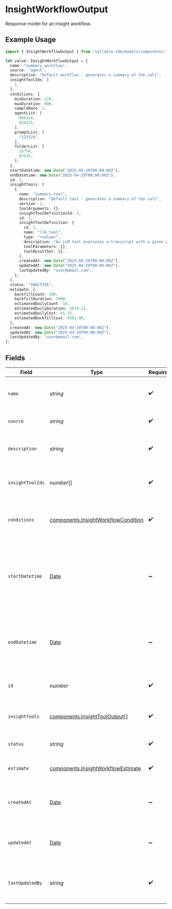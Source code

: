 # InsightWorkflowOutput

Response model for an insight workflow.

## Example Usage

```typescript
import { InsightWorkflowOutput } from "syllable-sdk/models/components";

let value: InsightWorkflowOutput = {
  name: "summary-workflow",
  source: "agent",
  description: "Default workflow - generates a summary of the call",
  insightToolIds: [
    1,
  ],
  conditions: {
    minDuration: 120,
    maxDuration: 600,
    sampleRate: 2,
    agentList: [
      866324,
      826325,
    ],
    promptList: [
      "123324",
    ],
    folderList: [
      16754,
      67535,
    ],
  },
  startDatetime: new Date("2025-04-28T00:00:00Z"),
  endDatetime: new Date("2025-04-29T00:00:00Z"),
  id: 1,
  insightTools: [
    {
      name: "summary-tool",
      description: "Default tool - generates a summary of the call",
      version: 1,
      toolArguments: {},
      insightToolDefinitionId: 1,
      id: 1,
      insightToolDefinition: {
        id: 1,
        name: "llm_tool",
        type: "<value>",
        description: "An LLM tool evaluates a transcript with a given prompt",
        toolParameters: {},
        toolResultSet: {},
      },
      createdAt: new Date("2025-04-28T00:00:00Z"),
      updatedAt: new Date("2025-04-29T00:00:00Z"),
      lastUpdatedBy: "user@email.com",
    },
  ],
  status: "INACTIVE",
  estimate: {
    backfillCount: 100,
    backfillDuration: 1000,
    estimatedDailyCount: 10,
    estimatedDailyDuration: 3674.11,
    estimatedDailyCost: 45.25,
    estimatedBackfillCost: 4561.00,
  },
  createdAt: new Date("2025-04-28T00:00:00Z"),
  updatedAt: new Date("2025-04-29T00:00:00Z"),
  lastUpdatedBy: "user@email.com",
};
```

## Fields

| Field                                                                                              | Type                                                                                               | Required                                                                                           | Description                                                                                        | Example                                                                                            |
| -------------------------------------------------------------------------------------------------- | -------------------------------------------------------------------------------------------------- | -------------------------------------------------------------------------------------------------- | -------------------------------------------------------------------------------------------------- | -------------------------------------------------------------------------------------------------- |
| `name`                                                                                             | *string*                                                                                           | :heavy_check_mark:                                                                                 | Human-readable name of insight workflow                                                            | summary-workflow                                                                                   |
| `source`                                                                                           | *string*                                                                                           | :heavy_check_mark:                                                                                 | Source of the insight workflow                                                                     | agent                                                                                              |
| `description`                                                                                      | *string*                                                                                           | :heavy_check_mark:                                                                                 | Text description of insight workflow                                                               | Default workflow - generates a summary of the call                                                 |
| `insightToolIds`                                                                                   | *number*[]                                                                                         | :heavy_check_mark:                                                                                 | List of IDs of insight tools used in the workflow                                                  | [<br/>1<br/>]                                                                                      |
| `conditions`                                                                                       | [components.InsightWorkflowCondition](../../models/components/insightworkflowcondition.md)         | :heavy_check_mark:                                                                                 | Model for the conditions that trigger an insight workflow.                                         |                                                                                                    |
| `startDatetime`                                                                                    | [Date](https://developer.mozilla.org/en-US/docs/Web/JavaScript/Reference/Global_Objects/Date)      | :heavy_minus_sign:                                                                                 | Timestamp for when the insight workflow should start. An empty value indicates start on activation | 2025-04-28T00:00:00Z                                                                               |
| `endDatetime`                                                                                      | [Date](https://developer.mozilla.org/en-US/docs/Web/JavaScript/Reference/Global_Objects/Date)      | :heavy_minus_sign:                                                                                 | Timestamp of when the insight workflow should end. An empty value indicates no end                 | 2025-04-29T00:00:00Z                                                                               |
| `id`                                                                                               | *number*                                                                                           | :heavy_check_mark:                                                                                 | Internal ID of the insight workflow                                                                | 1                                                                                                  |
| `insightTools`                                                                                     | [components.InsightToolOutput](../../models/components/insighttooloutput.md)[]                     | :heavy_check_mark:                                                                                 | List of insight tools used in the workflow                                                         |                                                                                                    |
| `status`                                                                                           | *string*                                                                                           | :heavy_check_mark:                                                                                 | Status of the insight workflow                                                                     | ACTIVE                                                                                             |
| `estimate`                                                                                         | [components.InsightWorkflowEstimate](../../models/components/insightworkflowestimate.md)           | :heavy_check_mark:                                                                                 | Response model for an insight workflow.                                                            |                                                                                                    |
| `createdAt`                                                                                        | [Date](https://developer.mozilla.org/en-US/docs/Web/JavaScript/Reference/Global_Objects/Date)      | :heavy_minus_sign:                                                                                 | Timestamp at which the insight workflow was created                                                | 2025-04-28T00:00:00Z                                                                               |
| `updatedAt`                                                                                        | [Date](https://developer.mozilla.org/en-US/docs/Web/JavaScript/Reference/Global_Objects/Date)      | :heavy_minus_sign:                                                                                 | Timestamp of most recent update to the insight workflow                                            | 2025-04-29T00:00:00Z                                                                               |
| `lastUpdatedBy`                                                                                    | *string*                                                                                           | :heavy_check_mark:                                                                                 | Email of user who last updated Insight Workflow                                                    | user@email.com                                                                                     |